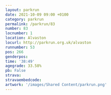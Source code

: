```yaml
---
layout: parkrun
date: 2021-10-09 09:00 +0100
category: parkrun
permalink: /parkrun/83
number: 83
locnumber: 1
location: Alvaston
locurl: http://parkrun.org.uk/alvaston
runnumber: 53
pos: 266
genderpos: 
time: '38:49'
agegrade: 33.58%
pb: False
strava: 
stravaembedcode:
artwork: '/images/Shared Content/parkrun.png'
---
```


